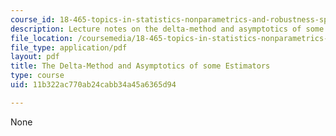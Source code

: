 ```yaml
---
course_id: 18-465-topics-in-statistics-nonparametrics-and-robustness-spring-2005
description: Lecture notes on the delta-method and asymptotics of some estimators.
file_location: /coursemedia/18-465-topics-in-statistics-nonparametrics-and-robustness-spring-2005/11b322ac770ab24cabb34a45a6365d94_delta_asympt.pdf
file_type: application/pdf
layout: pdf
title: The Delta-Method and Asymptotics of some Estimators
type: course
uid: 11b322ac770ab24cabb34a45a6365d94

---
```

None